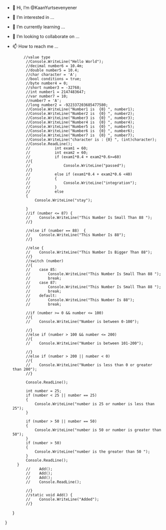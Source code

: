 - 👋 Hi, I’m @KaanYurtsevenyener
- 👀 I’m interested in ...
- 🌱 I’m currently learning ...
- 💞️ I’m looking to collaborate on ...
- 📫 How to reach me ...

          
           //value type 
            //Console.WriteLine("Hello World");
            //decimal number6 = 10.4m;
            //double number5 = 10.4;
            //char character = 'A';
            //bool conditions = true;
            //byte number4 = 0;
            //short number3 = -32768;
            //int number1 = 2147483647;
            //var number7 = 10;
            //number7 = 'A';
            //long number2 = -922337203685477580;
            //Console.WriteLine("Number1 is  {0} ", number1);
            //Console.WriteLine("Number2 is  {0} ", number2);
            //Console.WriteLine("Number3 is  {0} ", number3);
            //Console.WriteLine("Number4 is  {0} ", number4);
            //Console.WriteLine("Number5 is  {0} ", number5);
            //Console.WriteLine("Number6 is  {0} ", number6);
            //Console.WriteLine("Number7 is  {0} ", number7);
            //Console.WriteLine("character is : {0} ", (int)character);
            //Console.ReadLine();
            //           int exam1 = 60;
            //           int exam2 = 60;
            //           if (exam1*0.4 + exam2*0.6>=60)
            //{
            //               Console.WriteLine("passed");
            //}
            //           else if (exam1*0.4 + exam2*0.6 <40)
            //           {
            //               Console.WriteLine("integration");
            //           }
            //           else
            {
                Console.WriteLine("stay");

            }
            //if (number <= 87) {
            //    Console.WriteLine("This Number Is Small Than 88 ");
            //}

            //else if (number == 88)  {
            //    Console.WriteLine("This Number Is 88");
            //}

            //else {
            //    Console.WriteLine("This Number Is Bigger Than 88");
            //}
            //switch (number)
            //{
            //    case 85:
            //        Console.WriteLine("This Number Is Small Than 88 ");
            //        break;
            //    case 87:
            //        Console.WriteLine("This Number Is Small Than 88 ");
            //        break;
            //    default:
            //        Console.WriteLine("This Number Is 88");
            //        break;

            //if (number >= 0 && number <= 100)
            //{
            //    Console.WriteLine("Number is between 0-100");

            //}
            //else if (number > 100 && number <= 200)
            //{
            //    Console.WriteLine("Number is between 101-200");

            //}
            //else if (number > 200 || number < 0)
            //{
            //    Console.WriteLine("Number is less than 0 or greater than 200");
            //}

            Console.ReadLine();

            int number = 25;
            if (number < 25 || number == 25)
            {
                Console.WriteLine("number is 25 or number is less than 25");
            }

            if (number > 50 || number == 50)
            {
                Console.WriteLine("number is 50 or number is greater than 50");
            }
            if (number > 50)
            {
                Console.WriteLine("number is the greater than 50 ");
            }
            Console.ReadLine();
        }
            //    Add();
            //    Add();
            //    Add();
            //    Console.ReadLine();

            //}
            //static void Add() {
            //    Console.WriteLine("Added");
            //}



        
    }

}
